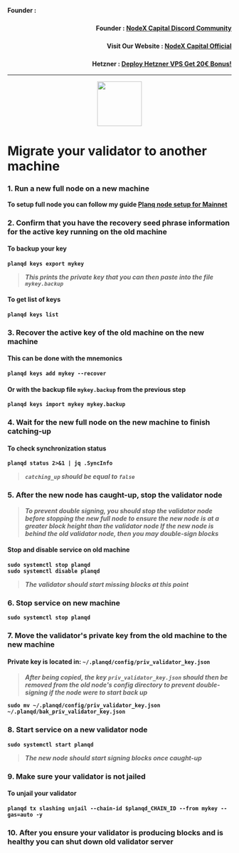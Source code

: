 <strong><p style="font-size:14px" align="left">Founder :
<h3><p style="font-size:14px" align="right">Founder :
<a href="https://discord.gg/nodexcapital" target="_blank">NodeX Capital Discord Community</a></p></h3>
<h3><p style="font-size:14px" align="right">Visit Our Website :
<a href="https://discord.gg/nodexcapital" target="_blank">NodeX Capital Official</a></p></h3>
<h3><p style="font-size:14px" align="right">Hetzner :
<a href="https://hetzner.cloud/?ref=bMTVi7dcwSgA" target="_blank">Deploy Hetzner VPS Get 20€ Bonus!</a></h3>
<hr>

<p align="center">
  <img height="100" height="auto" src="https://raw.githubusercontent.com/nodexcapital/explorer/master/public/logos/planq.svg">
</p>

# Migrate your validator to another machine

### 1. Run a new full node on a new machine
To setup full node you can follow my guide [Planq node setup for Mainnet](https://github.com/nodexcapital/testnet/blob/main/planq/README.md)

### 2. Confirm that you have the recovery seed phrase information for the active key running on the old machine

#### To backup your key
```
planqd keys export mykey
```
> _This prints the private key that you can then paste into the file `mykey.backup`_

#### To get list of keys
```
planqd keys list
```

### 3. Recover the active key of the old machine on the new machine

#### This can be done with the mnemonics
```
planqd keys add mykey --recover
```

#### Or with the backup file `mykey.backup` from the previous step
```
planqd keys import mykey mykey.backup
```

### 4. Wait for the new full node on the new machine to finish catching-up

#### To check synchronization status
```
planqd status 2>&1 | jq .SyncInfo
```
> _`catching_up` should be equal to `false`_

### 5. After the new node has caught-up, stop the validator node

> _To prevent double signing, you should stop the validator node before stopping the new full node to ensure the new node is at a greater block height than the validator node_
> _If the new node is behind the old validator node, then you may double-sign blocks_

#### Stop and disable service on old machine
```
sudo systemctl stop planqd
sudo systemctl disable planqd
```
> _The validator should start missing blocks at this point_

### 6. Stop service on new machine
```
sudo systemctl stop planqd
```

### 7. Move the validator's private key from the old machine to the new machine
#### Private key is located in: `~/.planqd/config/priv_validator_key.json`

> _After being copied, the key `priv_validator_key.json` should then be removed from the old node's config directory to prevent double-signing if the node were to start back up_
```
sudo mv ~/.planqd/config/priv_validator_key.json ~/.planqd/bak_priv_validator_key.json
```

### 8. Start service on a new validator node
```
sudo systemctl start planqd
```
> _The new node should start signing blocks once caught-up_

### 9. Make sure your validator is not jailed
#### To unjail your validator
```
planqd tx slashing unjail --chain-id $planqd_CHAIN_ID --from mykey --gas=auto -y
```

### 10. After you ensure your validator is producing blocks and is healthy you can shut down old validator server
